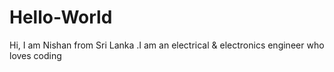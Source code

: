 # Hello-World
Hi, I am Nishan from Sri Lanka
.I am an electrical & electronics engineer who loves coding

